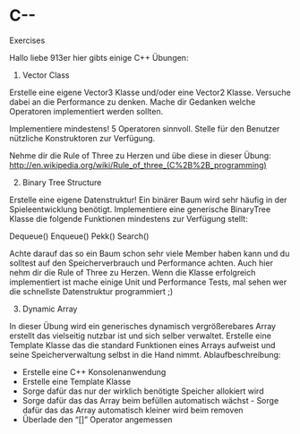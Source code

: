 C--
===

Exercises



Hallo liebe 913er hier gibts einige C++ Übungen:

1. Vector Class

Erstelle eine eigene Vector3 Klasse und/oder eine Vector2 Klasse. Versuche dabei an die Performance zu denken.
Mache dir Gedanken welche Operatoren implementiert werden sollten.

Implementiere mindestens! 5 Operatoren sinnvoll.
Stelle für den Benutzer nützliche Konstruktoren zur Verfügung.

Nehme dir die Rule of Three zu Herzen und übe diese in dieser Übung:
http://en.wikipedia.org/wiki/Rule_of_three_(C%2B%2B_programming)


2. Binary Tree Structure

Erstelle eine eigene Datenstruktur! Ein binärer Baum wird sehr häufig in der Spieleentwicklung benötigt.
Implementiere eine generische BinaryTree Klasse die folgende Funktionen mindestens zur Verfügung stellt:

Dequeue()
Enqueue()
Pekk()
Search()

Achte darauf das so ein Baum schon sehr viele Member haben kann und du solltest auf den Speicherverbrauch und Performance achten. 
Auch hier nehm dir die Rule of Three zu Herzen.
Wenn die Klasse erfolgreich implementiert ist mache einige Unit und Performance Tests, mal sehen wer die schnellste Datenstruktur programmiert ;)


3. Dynamic Array

In dieser Übung wird ein generisches dynamisch vergrößerebares Array erstellt das vielseitig nutzbar ist und sich selber verwaltet.
Erstelle eine Template Klasse das die standard Funktionen eines Arrays aufweist und seine Speicherverwaltung selbst in die Hand nimmt.
Ablaufbeschreibung:
- Erstelle eine C++ Konsolenanwendung
- Erstelle eine Template Klasse
- Sorge dafür das nur der wirklich benötigte Speicher allokiert wird
- Sorge dafür das das Array beim befüllen automatisch wächst
		- Sorge dafür das das Array automatisch kleiner wird beim removen
- Überlade den “[]” Operator angemessen
